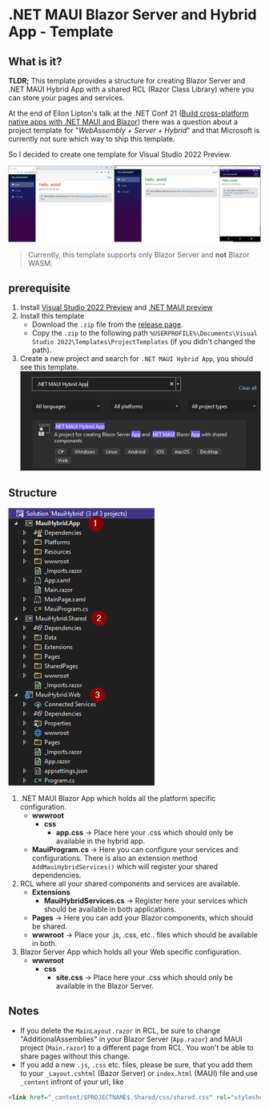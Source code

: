 # .NET MAUI Blazor Server and Hybrid App - Template
## What is it?
**TLDR;** This template provides a structure for creating Blazor Server and .NET MAUI Hybrid App with a shared RCL (Razor Class Library) where you can store your pages and services.

At the end of Eilon Lipton's talk at the .NET Conf 21 ([Build cross-platform native apps with .NET MAUI and Blazor](https://www.youtube.com/watch?v=Dr8L7zXxwLI&t=1534s)) there was a question about a project template for "*WebAssembly + Server + Hybrid*" and that Microsoft is currently not sure which way to ship this template.

So I decided to create one template for Visual Studio 2022 Preview.

![Picture of app running in Web, Windows and Android.](/assets/images/Overview.png)

>Currently, this template supports only Blazor Server and **not** Blazor WASM.

## prerequisite
1. Install [Visual Studio 2022 Preview](https://visualstudio.microsoft.com/vs/preview/) and [.NET MAUI preview](https://docs.microsoft.com/en-us/dotnet/maui/get-started/installation)
2. Install this template
    - Download the `.zip` file from the [release page](https://github.com/Ultrabook5000/.NET-MAUI-BlazorServer-HybridApp-Template/releases/).
    - Copy the `.zip` to the following path `%USERPROFILE%\Documents\Visual Studio 2022\Templates\ProjectTemplates` (if you didn't changed the path).
3. Create a new project and search for `.NET MAUI Hybrid App`, you should see this template.
![New Project](/assets/images/New_Project.png)

## Structure
![Folder structure of this template](/assets/images/Folder_Structure.png)
1. .NET MAUI Blazor App which holds all the platform specific configuration.
    - **wwwroot**
        - **css**
            - **app.css** -> Place here your .css which should only be available in the hybrid app.
    - **MauiProgram.cs** -> Here you can configure your services and configurations. There is also an extension method `AddMauiHybridServices()` which will register your shared dependencies.
2. RCL where all your shared components and services are available.
    - **Extensions**
        - **MauiHybridServices.cs** -> Register here your services which should be available in both applications.
    - **Pages** -> Here you can add your Blazor components, which should be shared.
    - **wwwroot** -> Place your .js, .css, etc.. files which should be available in both. 
3. Blazor Server App which holds all your Web specific configuration.
    - **wwwroot**
        - **css**
            - **site.css** -> Place here your .css which should only be available in the Blazor Server.


## Notes
* If you delete the `MainLayout.razor` in RCL, be sure to change "AdditionalAssemblies" in your Blazor Server (`App.razor`) and MAUI project (`Main.razor`) to a different page from RCL. You won't be able to share pages without this change.
* If you add a new `.js`, `.css` etc. files, please be sure, that you add them to your `_Layout.cshtml` (Bazor Server) or `index.html` (MAUI) file and use `_content` infront of your url, like 
```html
<link href="_content/$PROJECTNAME$.Shared/css/shared.css" rel="stylesheet" />
```
